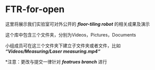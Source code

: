 # FTR-for-open
这里将展示我们实验室可对外公开的 ___floor-tiling robot___ 的相关成果及演示

这个库中包含三个文件夹，分别为Videos，Pictures，Documents

小组成员可在这三个文件夹下建立子文件夹或者文件，比如 ___“Videos/Measuring/Laser measuring.mp4“___

*注意：更改与提交一律针对 ___featrues branch___ 进行
